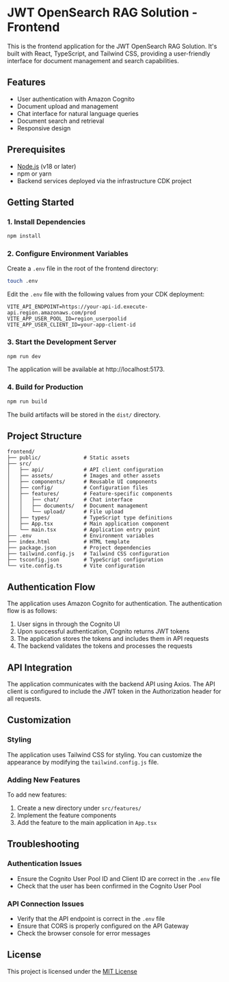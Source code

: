 # JWT OpenSearch RAG Solution - Frontend

This is the frontend application for the JWT OpenSearch RAG Solution. It's built with React, TypeScript, and Tailwind CSS, providing a user-friendly interface for document management and search capabilities.

## Features

- User authentication with Amazon Cognito
- Document upload and management
- Chat interface for natural language queries
- Document search and retrieval
- Responsive design

## Prerequisites

- [Node.js](https://nodejs.org/) (v18 or later)
- npm or yarn
- Backend services deployed via the infrastructure CDK project

## Getting Started

### 1. Install Dependencies

```bash
npm install
```

### 2. Configure Environment Variables

Create a `.env` file in the root of the frontend directory:

```bash
touch .env
```

Edit the `.env` file with the following values from your CDK deployment:

```
VITE_API_ENDPOINT=https://your-api-id.execute-api.region.amazonaws.com/prod
VITE_APP_USER_POOL_ID=region_userpoolid
VITE_APP_USER_CLIENT_ID=your-app-client-id
```

### 3. Start the Development Server

```bash
npm run dev
```

The application will be available at http://localhost:5173.

### 4. Build for Production

```bash
npm run build
```

The build artifacts will be stored in the `dist/` directory.

## Project Structure

```
frontend/
├── public/              # Static assets
├── src/
│   ├── api/             # API client configuration
│   ├── assets/          # Images and other assets
│   ├── components/      # Reusable UI components
│   ├── config/          # Configuration files
│   ├── features/        # Feature-specific components
│   │   ├── chat/        # Chat interface
│   │   ├── documents/   # Document management
│   │   └── upload/      # File upload
│   ├── types/           # TypeScript type definitions
│   ├── App.tsx          # Main application component
│   └── main.tsx         # Application entry point
├── .env                 # Environment variables
├── index.html           # HTML template
├── package.json         # Project dependencies
├── tailwind.config.js   # Tailwind CSS configuration
├── tsconfig.json        # TypeScript configuration
└── vite.config.ts       # Vite configuration
```

## Authentication Flow

The application uses Amazon Cognito for authentication. The authentication flow is as follows:

1. User signs in through the Cognito UI
2. Upon successful authentication, Cognito returns JWT tokens
3. The application stores the tokens and includes them in API requests
4. The backend validates the tokens and processes the requests

## API Integration

The application communicates with the backend API using Axios. The API client is configured to include the JWT token in the Authorization header for all requests.

## Customization

### Styling

The application uses Tailwind CSS for styling. You can customize the appearance by modifying the `tailwind.config.js` file.

### Adding New Features

To add new features:

1. Create a new directory under `src/features/`
2. Implement the feature components
3. Add the feature to the main application in `App.tsx`

## Troubleshooting

### Authentication Issues

- Ensure the Cognito User Pool ID and Client ID are correct in the `.env` file
- Check that the user has been confirmed in the Cognito User Pool

### API Connection Issues

- Verify that the API endpoint is correct in the `.env` file
- Ensure that CORS is properly configured on the API Gateway
- Check the browser console for error messages

## License

This project is licensed under the [MIT License](../LICENSE)